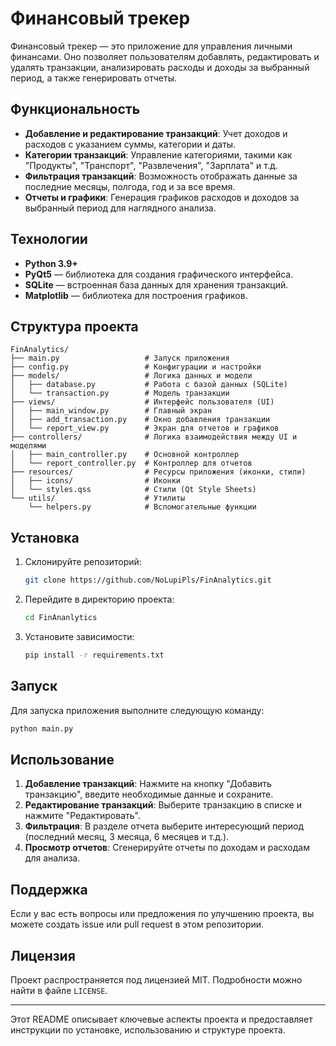 # Финансовый трекер

Финансовый трекер — это приложение для управления личными финансами. Оно позволяет пользователям добавлять, редактировать и удалять транзакции, анализировать расходы и доходы за выбранный период, а также генерировать отчеты.

## Функциональность

- **Добавление и редактирование транзакций**: Учет доходов и расходов с указанием суммы, категории и даты.
- **Категории транзакций**: Управление категориями, такими как "Продукты", "Транспорт", "Развлечения", "Зарплата" и т.д.
- **Фильтрация транзакций**: Возможность отображать данные за последние месяцы, полгода, год и за все время.
- **Отчеты и графики**: Генерация графиков расходов и доходов за выбранный период для наглядного анализа.

## Технологии

- **Python 3.9+**
- **PyQt5** — библиотека для создания графического интерфейса.
- **SQLite** — встроенная база данных для хранения транзакций.
- **Matplotlib** — библиотека для построения графиков.

## Структура проекта
```
FinAnalytics/
├── main.py                   # Запуск приложения
├── config.py                 # Конфигурации и настройки
├── models/                   # Логика данных и модели
│   ├── database.py           # Работа с базой данных (SQLite)
│   └── transaction.py        # Модель транзакции
├── views/                    # Интерфейс пользователя (UI)
│   ├── main_window.py        # Главный экран
│   ├── add_transaction.py    # Окно добавления транзакции
│   └── report_view.py        # Экран для отчетов и графиков
├── controllers/              # Логика взаимодействия между UI и моделями
│   ├── main_controller.py    # Основной контроллер
│   └── report_controller.py  # Контроллер для отчетов
├── resources/                # Ресурсы приложения (иконки, стили)
│   ├── icons/                # Иконки
│   └── styles.qss            # Стили (Qt Style Sheets)
└── utils/                    # Утилиты
    └── helpers.py            # Вспомогательные функции
```

## Установка

1. Склонируйте репозиторий:
   ```bash
   git clone https://github.com/NoLupiPls/FinAnalytics.git
   ```
2. Перейдите в директорию проекта:
   ```bash
   cd FinAnanlytics
   ```
3. Установите зависимости:
   ```bash
   pip install -r requirements.txt
   ```

## Запуск

Для запуска приложения выполните следующую команду:

```bash
python main.py
```

## Использование

1. **Добавление транзакций**: Нажмите на кнопку "Добавить транзакцию", введите необходимые данные и сохраните.
2. **Редактирование транзакций**: Выберите транзакцию в списке и нажмите "Редактировать".
3. **Фильтрация**: В разделе отчета выберите интересующий период (последний месяц, 3 месяца, 6 месяцев и т.д.).
4. **Просмотр отчетов**: Сгенерируйте отчеты по доходам и расходам для анализа.

## Поддержка

Если у вас есть вопросы или предложения по улучшению проекта, вы можете создать issue или pull request в этом репозитории.

## Лицензия

Проект распространяется под лицензией MIT. Подробности можно найти в файле `LICENSE`.

---

Этот README описывает ключевые аспекты проекта и предоставляет инструкции по установке, использованию и структуре проекта.